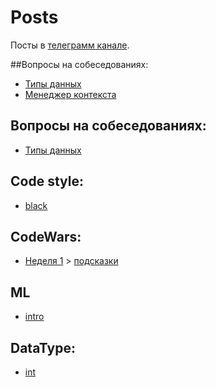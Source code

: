# Posts

Посты в [телеграмм канале](https://t.me/casual_python).

##Вопросы на собеседованиях:
- [Типы данных](1_mondnay/210329.MD)
- [Менеджер контекста](1_mondnay/210405.MD)

## Вопросы на собеседованиях:

- [Типы данных](1_mondnay/210329.MD)

## Code style:
- [black](3_wednesday/210331.MD)

## CodeWars:
- [Неделя 1](2_tuesday/210330.MD) > [подсказки](6_saturday/210403.MD)

## ML
- [intro](4_thursday/210401.MD)

## DataType:
- [int](5_friday/210402.MD)
